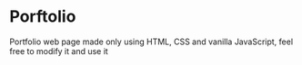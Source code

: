 # Porftolio
Portfolio web page made only using HTML, CSS and vanilla JavaScript, feel free to modify it and use it
